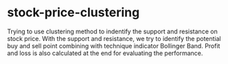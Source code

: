 # stock-price-clustering

Trying to use clustering method to indentify the support and resistance on stock price. With the support and resistance, we try to identify the potential buy and sell point combining with technique indicator Bollinger Band. Profit and loss is also calculated at the end for evaluating the performance.
